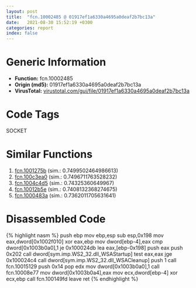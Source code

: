 ```yaml
---
layout: post
title:  "fcn.10002485 @ 01917ef1a6330a4695a0deaf2b7bc13a"
date:   2021-08-30 15:52:19 +0300
categories: report
index: false
---
```


# Generic Information
- **Function:** fcn.10002485
- **Origin (md5):** 01917ef1a6330a4695a0deaf2b7bc13a
- **VirusTotal:** [virustotal.com/gui/file/01917ef1a6330a4695a0deaf2b7bc13a][virustotal_ref]

# Code Tags
<span class="tag" id="SOCKET">SOCKET</span>


# Similar Functions

1. [fcn.1001275b][similar_1_ref] (sim.: 0.7499502464986613)
2. [fcn.100c3ea0][similar_2_ref] (sim.: 0.7496711763528232)
3. [fcn.1004c4d5][similar_3_ref] (sim.: 0.74325360649967)
4. [fcn.10012b5e][similar_4_ref] (sim.: 0.7408132368274675)
5. [fcn.1000483a][similar_5_ref] (sim.: 0.7362011705631641)


# Disassembled Code

{% highlight nasm %}
push ebp
mov ebp,esp
sub esp,0x198
mov eax,dword[0x1002f010]
xor eax,ebp
mov dword[ebp-4],eax
cmp dword[0x1003b0a0],1
je 0x100024db
lea eax,[ebp-0x198]
push eax
push 0x202
call dword[sym.imp.WS2_32.dll_WSAStartup]
test eax,eax
jge 0x100024c4
call dword[sym.imp.WS2_32.dll_WSACleanup]
push 1
call fcn.10015129
push 0x14
pop edx
mov dword[0x1003b0a0],1
call fcn.10008e77
mov dword[0x1003b0a4],eax
mov ecx,dword[ebp-4]
xor ecx,ebp
call fcn.100149fd
leave 
ret 
{% endhighlight %}


[similar_1_ref]: /report/fcn.1001275b@4c3818fdf32d89a09257dbc9d3e142ea
[similar_2_ref]: /report/fcn.100c3ea0@a0ac129ff3ea4c0dfa9529c259a9502c
[similar_3_ref]: /report/fcn.1004c4d5@481b545f5c18f2fce1caac67ddc419e8
[similar_4_ref]: /report/fcn.10012b5e@4c3818fdf32d89a09257dbc9d3e142ea
[similar_5_ref]: /report/fcn.1000483a@01917ef1a6330a4695a0deaf2b7bc13a
[virustotal_ref]: https://www.virustotal.com/gui/file/01917ef1a6330a4695a0deaf2b7bc13a